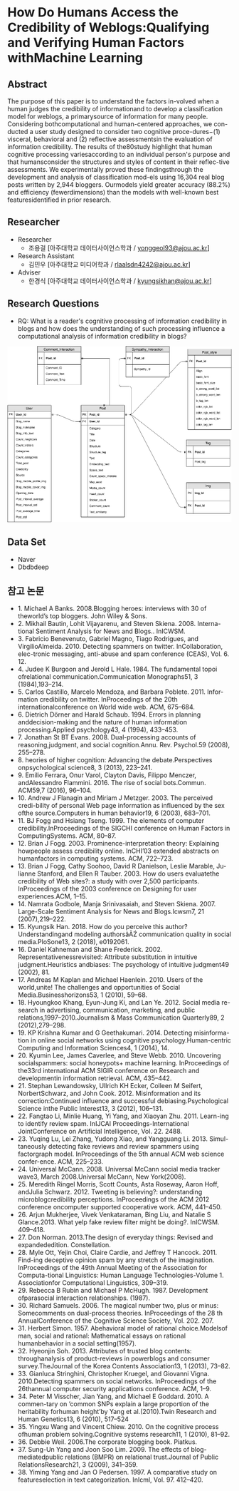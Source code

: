 # How Do Humans Access the Credibility of Weblogs:Qualifying and Verifying Human Factors withMachine Learning
## Abstract
The purpose of this paper is to understand the factors in-volved when a human judges the credibility of informationand to develop a classification model for weblogs, a primarysource of information for many people. Considering bothcomputational and human-centered approaches, we con-ducted a user study designed to consider two cognitive proce-dures−(1) visceral, behavioral and (2) reflective assessmentsin the evaluation of information credibility. The results of the80study highlight that human cognitive processing variesaccording to an individual person's purpose and that humansconsider the structures and styles of content in their reflec-tive assessments. We experimentally proved these findingsthrough the development and analysis of classification mod-els using 16,304 real blog posts written by 2,944 bloggers. Ourmodels yield greater accuracy (88.2%) and efficiency (fewerdimensions) than the models with well-known best featuresidentified in prior research.


## Researcher
*	Researcher    
    *	조용걸 [아주대학교 데이터사이언스학과 / yonggeol93@ajou.ac.kr]
*	Research Assistant 
    * 김민우 [아주대학교 미디어학과 / rlaalsdn4242@ajou.ac.kr] 
*	Adviser 
    *	한경식 [아주대학교 데이터사이언스학과 / kyungsikhan@ajou.ac.kr]

## Research Questions

*	RQ: What is a reader's cognitive processing of information credibility in blogs and how does the understanding of such processing influence a computational analysis of information credibility in blogs?

![Alt text](./Img/Credibility_ERD.png "Credibility_ERD")

## Data Set
*	Naver
*	Dbdbdeep


## 참고 논문

*	1\. Michael A Banks. 2008.Blogging heroes: interviews with 30 of theworld’s top bloggers. John Wiley & Sons.
*	2\. Mikhail Bautin, Lohit Vijayarenu, and Steven Skiena. 2008. Interna-tional Sentiment Analysis for News and Blogs.. InICWSM.
*	3\. Fabricio Benevenuto, Gabriel Magno, Tiago Rodrigues, and VirgilioAlmeida. 2010. Detecting spammers on twitter. InCollaboration, elec-tronic messaging, anti-abuse and spam conference (CEAS), Vol. 6. 12.
*	4\. Judee K Burgoon and Jerold L Hale. 1984. The fundamental topoi ofrelational communication.Communication Monographs51, 3 (1984),193–214.
*	5\. Carlos Castillo, Marcelo Mendoza, and Barbara Poblete. 2011. Infor-mation credibility on twitter. InProceedings of the 20th internationalconference on World wide web. ACM, 675–684.
*	6\. Dietrich Dörner and Harald Schaub. 1994.  Errors in planning anddecision-making and the nature of human information processing.Applied psychology43, 4 (1994), 433–453.
*	7\. Jonathan St BT Evans. 2008. Dual-processing accounts of reasoning,judgment, and social cognition.Annu. Rev. Psychol.59 (2008), 255–278.
*	8\. heories of higher cognition: Advancing the debate.Perspectives onpsychological science8, 3 (2013), 223–241.
*	9\. Emilio  Ferrara,  Onur  Varol,  Clayton  Davis,  Filippo  Menczer,  andAlessandro Flammini. 2016. The rise of social bots.Commun. ACM59,7 (2016), 96–104.
*	10\. Andrew J Flanagin and Miriam J Metzger. 2003. The perceived credi-bility of personal Web page information as influenced by the sex ofthe source.Computers in human behavior19, 6 (2003), 683–701.
*	11\. BJ Fogg and Hsiang Tseng. 1999. The elements of computer credibility.InProceedings of the SIGCHI conference on Human Factors in ComputingSystems. ACM, 80–87.
*	12\. Brian J Fogg. 2003. Prominence-interpretation theory: Explaining howpeople assess credibility online. InCHI’03 extended abstracts on humanfactors in computing systems. ACM, 722–723.
*	13\. Brian J Fogg, Cathy Soohoo, David R Danielson, Leslie Marable, Ju-lianne Stanford, and Ellen R Tauber. 2003.  How do users evaluatethe credibility of Web sites?: a study with over 2,500 participants. InProceedings of the 2003 conference on Designing for user experiences.ACM, 1–15.
*	14\. Namrata Godbole, Manja Srinivasaiah, and Steven Skiena. 2007. Large-Scale Sentiment Analysis for News and Blogs.Icwsm7, 21 (2007),219–222.
*	15\. Kyungsik Han. 2018. How do you perceive this author? Understandingand modeling authorsâĂŹ communication quality in social media.PloSone13, 2 (2018), e0192061.
*	16\. Daniel Kahneman and Shane Frederick. 2002.   Representativenessrevisited: Attribute substitution in intuitive judgment.Heuristics andbiases: The psychology of intuitive judgment49 (2002), 81.
*	17\. Andreas M Kaplan and Michael Haenlein. 2010.  Users of the world,unite! The challenges and opportunities of Social Media.Businesshorizons53, 1 (2010), 59–68.
*	18\. Hyoungkoo Khang, Eyun-Jung Ki, and Lan Ye. 2012. Social media re-search in advertising, communication, marketing, and public relations,1997–2010.Journalism & Mass Communication Quarterly89, 2 (2012),279–298.
*	19\. KP Krishna Kumar and G Geethakumari. 2014. Detecting misinforma-tion in online social networks using cognitive psychology.Human-centric Computing and Information Sciences4, 1 (2014), 14.
*	20\. Kyumin Lee, James Caverlee, and Steve Webb. 2010. Uncovering socialspammers: social honeypots+ machine learning. InProceedings of the33rd international ACM SIGIR conference on Research and developmentin information retrieval. ACM, 435–442.
*	21\. Stephan Lewandowsky, Ullrich KH Ecker, Colleen M Seifert, NorbertSchwarz, and John Cook. 2012.  Misinformation and its correction:Continued influence and successful debiasing.Psychological Science inthe Public Interest13, 3 (2012), 106–131.
*	22\. Fangtao Li, Minlie Huang, Yi Yang, and Xiaoyan Zhu. 2011.  Learn-ing to identify review spam. InIJCAI Proceedings-International JointConference on Artificial Intelligence, Vol. 22. 2488.
*	23\. Yuqing Lu, Lei Zhang, Yudong Xiao, and Yangguang Li. 2013. Simul-taneously detecting fake reviews and review spammers using factorgraph model. InProceedings of the 5th annual ACM web science confer-ence. ACM, 225–233.
*	24\. Universal McCann. 2008. Universal McCann social media tracker wave3, March 2008.Universal McCann, New York(2008).
*	25\. Meredith Ringel Morris, Scott Counts, Asta Roseway, Aaron Hoff, andJulia Schwarz. 2012. Tweeting is believing?: understanding microblogcredibility perceptions. InProceedings of the ACM 2012 conference oncomputer supported cooperative work. ACM, 441–450.
*	26\. Arjun Mukherjee, Vivek Venkataraman, Bing Liu, and Natalie S Glance.2013. What yelp fake review filter might be doing?. InICWSM. 409–418.
*	27\. Don Norman. 2013.The design of everyday things: Revised and expandededition. Constellation.
*	28\. Myle Ott, Yejin Choi, Claire Cardie, and Jeffrey T Hancock. 2011. Find-ing deceptive opinion spam by any stretch of the imagination. InProceedings of the 49th Annual Meeting of the Association for Computa-tional Linguistics: Human Language Technologies-Volume 1. Associationfor Computational Linguistics, 309–319.
*	29\. Rebecca B Rubin and Michael P McHugh. 1987.   Development ofparasocial interaction relationships. (1987).
*	30\. Richard Samuels. 2006. The magical number two, plus or minus: Somecomments on dual-process theories. InProceedings of the 28 th AnnualConference of the Cognitive Science Society, Vol. 202. 207.
*	31\. Herbert Simon. 1957.  Abehavioral model of rational choice.Modelsof man, social and rational: Mathematical essays on rational humanbehavior in a social setting(1957).
*	32\. Hyeonjin Soh. 2013.   Attributes of trusted blog contents: throughanalysis of product-reviews in powerblogs and consumer survey.TheJournal of the Korea Contents Association13, 1 (2013), 73–82.
*	33\. Gianluca Stringhini, Christopher Kruegel, and Giovanni Vigna. 2010.Detecting spammers on social networks. InProceedings of the 26thannual computer security applications conference. ACM, 1–9.
*	34\. Peter M Visscher, Jian Yang, and Michael E Goddard. 2010. A commen-tary on ’common SNPs explain a large proportion of the heritability forhuman height’by Yang et al.(2010).Twin Research and Human Genetics13, 6 (2010), 517–524
*	35\. Yingxu Wang and Vincent Chiew. 2010. On the cognitive process ofhuman problem solving.Cognitive systems research11, 1 (2010), 81–92.
*	36\. Debbie Weil. 2006.The corporate blogging book. Piatkus.
*	37\. Sung-Un Yang and Joon Soo Lim. 2009. The effects of blog-mediatedpublic relations (BMPR) on relational trust.Journal of Public RelationsResearch21, 3 (2009), 341–359.
*	38\. Yiming Yang and Jan O Pedersen. 1997. A comparative study on featureselection in text categorization. InIcml, Vol. 97. 412–420.
